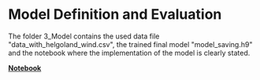 # Model Definition and Evaluation
The folder 3_Model contains the used data file "data_with_helgoland_wind.csv", the trained final model "model_saving.h9" and the notebook where the implementation of the model is clearly stated.


**[Notebook](model_definition_evaluation)**
